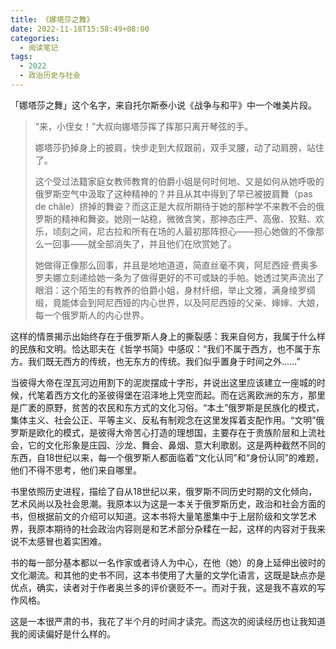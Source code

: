 ```yaml
---
title: 《娜塔莎之舞》
date: 2022-11-18T15:58:49+08:00
categories:
  - 阅读笔记
tags:
  - 2022
  - 政治历史与社会
---
```


「娜塔莎之舞」这个名字，来自托尔斯泰小说《战争与和平》中一个唯美片段。

> “来，小侄女！”大叔向娜塔莎挥了挥那只离开琴弦的手。
>
> 娜塔莎扔掉身上的披肩，快步走到大叔跟前，双手叉腰，动了动肩膀，站住了。
>
> 这个受过法籍家庭女教师教育的伯爵小姐是何时何地、又是如何从她呼吸的俄罗斯空气中汲取了这种精神的？并且从其中得到了早已被披肩舞（pas de châle）挤掉的舞姿？而这正是大叔所期待于她的那种学不来教不会的俄罗斯的精神和舞姿。她刚一站稳，微微含笑，那神态庄严、高傲、狡黠、欢乐，顷刻之间，尼古拉和所有在场的人最初那阵担心——担心她做的不像那么一回事——就全部消失了，并且他们在欣赏她了。
>
> 她做得正像那么回事，并且是地地道道，简直丝毫不爽，阿尼西娅·费奥多罗夫娜立刻递给她一条为了做得更好的不可或缺的手帕。她透过笑声流出了眼泪：这个陌生的有教养的伯爵小姐，身材纤细，举止文雅，满身绫罗绸缎，竟能体会到阿尼西娅的内心世界，以及阿尼西娅的父亲、婶婶、大娘，每一个俄罗斯人的内心世界。

这样的情景揭示出始终存在于俄罗斯人身上的撕裂感：我来自何方，我属于什么样的民族和文明。恰达耶夫在《哲学书简》中感叹：“我们不属于西方，也不属于东方。我们既无西方的传统，也无东方的传统。我们似乎置身于时间之外……”

当彼得大帝在涅瓦河边用割下的泥炭摆成十字形，并说出这里应该建立一座城的时候，代笔着西方文化的圣彼得堡在沼泽地上凭空而起。而在远离欧洲的东方，那里是广袤的原野，贫苦的农民和东方式的文化习俗。“本土”俄罗斯是民族化的模式，集体主义、社会公正、平等主义、反私有制观念在这里发挥着支配作用。“文明”俄罗斯是欧化的模式，是彼得大帝苦心打造的理想国，主要存在于贵族阶层和上流社会，它的文化形象是庄园、沙龙、舞会、鼻烟、意大利歌剧。这是两种截然不同的东西，自18世纪以来，每一个俄罗斯人都面临着“文化认同”和“身份认同”的难题，他们不得不思考，他们来自哪里。

 书里依照历史进程，描绘了自从18世纪以来，俄罗斯不同历史时期的文化倾向，艺术风尚以及社会思潮。我原本以为这是一本关于俄罗斯历史，政治和社会方面的书，但根据前文的介绍可以知道。这本书将大量笔墨集中于上层阶级和文学艺术界，我原本期待的社会政治内容则是和艺术部分杂糅在一起，这样的内容对于我来说不太感冒也着实困难。

书的每一部分基本都以一名作家或者诗人为中心，在他（她）的身上延伸出彼时的文化潮流。和其他的史书不同，这本书使用了大量的文学化语言，这既是缺点亦是优点，确实，读者对于作者奥兰多的评价褒贬不一。而对于我，这是我不喜欢的写作风格。

这是一本很严肃的书，我花了半个月的时间才读完。而这次的阅读经历也让我知道我的阅读偏好是什么样的。